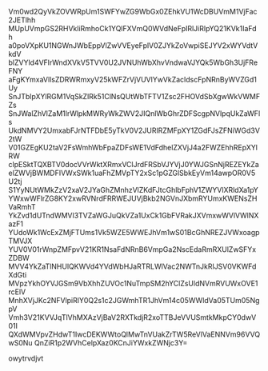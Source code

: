 Vm0wd2QyVkZOVWRpUm1SWFYwZG9WbGx0ZEhkVU1WcDBUVmM1VjFac2JETlhh
MUpUVmpGS2RHVkliRmhoCk1YQlFXVmQ0WVdNeFpIRlJiRlpYQ21KVk1IaFdh
a0poVXpKU1NGWnJWbEppVlZwVVEyeFplV0ZJYkZoVwpiSEJYV2xWYVdtVkdV
blZVYld4VFlrWndXVkV5TVV0U2JVNUhWbXhvVndwaVJYQk5WbGh3UjFReFNY
aFgKYmxaVllsZDRWRmxyV25kWFZrVjVUVlYwVkZacldscFpNRnByWVZGd1Uy
SnJTblpXYlRGM1VqSkZlRk51ClNsQUtWbTFTV1Zsc2FHOVdSbXgwWkVWMFZs
SnJWalZhVlZaM1lrWlpkMWRyWkZWV2JIQnlWbGhrZDFScgpNVlpqUkZaWFls
UkdNMVY2UmxabFJrNTFDbE5yTkV0V2JURlRZMFpXY1ZGdFJsZFNiWGd3V2tW
V01GZEgKU2taV2FsWmhWbFpaZDFsWE1VdFdhelZXVjJ4a2FWZEhhREpXYlRW
clpESktTQXBTV0docVVrWktXRmxVClJrdFRSbVJYVjJ0YWJGSnNjREZEYkZa
elZWVjBWMDFIVWxSWk1uaFhZMVpTY2xSc1pGZGlSbkEyVm14awpOR0V5U2tj
S1YyNUtWMkZzV2xaV2JYaGhZMnhzVlZKdFJtcGhlbFphV1ZWYVlXRldXa1pY
YWxwWFlrZG8KY2xwRVNrdFRRWEJUVjBkb2NGVnJXbmRYUmxKWENsZHVaRmhT
YkZvd1dUTndWMVl3TVZaWGJuQkVZa1UxCk1GbFVRakJXVmxwWVlVWlNXazF1
YUdoWk1WcExZMjFTUms1Vk5WZE5WWEJhVm1wS01BcGhNREZJVWxoagpTMVJX
YUV0V01rWnpZMFpvV21KR1NsaFdNRnB6VmpGa2NscEdaRmRXUlZwSFYxZDBW
MVV4YkZaTlNHUlQKWVd4YVdWbHJaRTRLWlVac2NWTnJkRlJSV0VKWFdXdGti
MVpzYkhOYVJGSm9VbXhhZUVOc1NuTmpSM2hYClZsUldNVmRVUWxOVE1rcElV
MnhXVjJKc2NFVlpiRlY0Q2s1c2JGWmhTR1JhVm14c05WWldVa05TUm05NgpV
Vmh3V21KVVJqTlVhMXAzVjBaV2RXTkdjR2xoTTBJeVVUSmtkMkpCY0dwV01I
QXdWMVpvZHdwT1IwcDEKWWtoQlMwTnVUakZrTW5ReVlVaENNVm96VVQwS0Nu
QnZiR1p2WVhCelpXaz0KCnJiYWxkZWNjc3Y=

owytrvdjvt